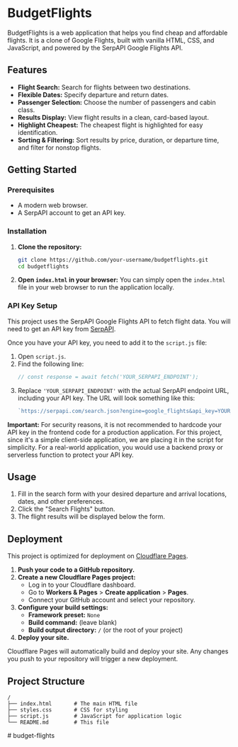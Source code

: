 # BudgetFlights

BudgetFlights is a web application that helps you find cheap and affordable flights. It is a clone of Google Flights, built with vanilla HTML, CSS, and JavaScript, and powered by the SerpAPI Google Flights API.

## Features

- **Flight Search:** Search for flights between two destinations.
- **Flexible Dates:** Specify departure and return dates.
- **Passenger Selection:** Choose the number of passengers and cabin class.
- **Results Display:** View flight results in a clean, card-based layout.
- **Highlight Cheapest:** The cheapest flight is highlighted for easy identification.
- **Sorting & Filtering:** Sort results by price, duration, or departure time, and filter for nonstop flights.

## Getting Started

### Prerequisites

- A modern web browser.
- A SerpAPI account to get an API key.

### Installation

1.  **Clone the repository:**
    ```bash
    git clone https://github.com/your-username/budgetflights.git
    cd budgetflights
    ```
2.  **Open `index.html` in your browser:**
    You can simply open the `index.html` file in your web browser to run the application locally.

### API Key Setup

This project uses the SerpAPI Google Flights API to fetch flight data. You will need to get an API key from [SerpAPI](https://serpapi.com/).

Once you have your API key, you need to add it to the `script.js` file:

1.  Open `script.js`.
2.  Find the following line:
    ```javascript
    // const response = await fetch('YOUR_SERPAPI_ENDPOINT');
    ```
3.  Replace `'YOUR_SERPAPI_ENDPOINT'` with the actual SerpAPI endpoint URL, including your API key. The URL will look something like this:
    ```javascript
    `https://serpapi.com/search.json?engine=google_flights&api_key=YOUR_API_KEY&departure_id=JFK&arrival_id=LHR&outbound_date=2024-10-15&return_date=2024-10-22`
    ```

**Important:** For security reasons, it is not recommended to hardcode your API key in the frontend code for a production application. For this project, since it's a simple client-side application, we are placing it in the script for simplicity. For a real-world application, you would use a backend proxy or serverless function to protect your API key.

## Usage

1.  Fill in the search form with your desired departure and arrival locations, dates, and other preferences.
2.  Click the "Search Flights" button.
3.  The flight results will be displayed below the form.

## Deployment

This project is optimized for deployment on [Cloudflare Pages](https://pages.cloudflare.com/).

1.  **Push your code to a GitHub repository.**
2.  **Create a new Cloudflare Pages project:**
    - Log in to your Cloudflare dashboard.
    - Go to **Workers & Pages** > **Create application** > **Pages**.
    - Connect your GitHub account and select your repository.
3.  **Configure your build settings:**
    - **Framework preset:** `None`
    - **Build command:** (leave blank)
    - **Build output directory:** `/` (or the root of your project)
4.  **Deploy your site.**

Cloudflare Pages will automatically build and deploy your site. Any changes you push to your repository will trigger a new deployment.

## Project Structure

```
/
├── index.html       # The main HTML file
├── styles.css       # CSS for styling
├── script.js        # JavaScript for application logic
└── README.md        # This file
```
#   b u d g e t - f l i g h t s  
 